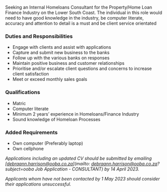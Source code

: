 
Seeking an Internal Homeloans Consultant for the Property/Home Loan Finance Industry on the Lower South Coast. The individual in this role would need to have good knowledge in the industry, be computer literate, accuracy and attention to detail is a must and be client service orientated

### Duties and Responsibilities

- Engage with clients and assist with applications
- Capture and submit new business to the banks
- Follow up with the various banks on responses
- Maintain positive business and customer relationships
- Prioritise and/or escalate client questions and concerns to increase client satisfaction
- Meet or exceed monthly sales goals

### Qualifications

- Matric
- Computer literate
- Minimum 2 years’ experience in Homeloans/Finance Industry
- Sound knowledge of Homeloan Processes

### Added Requirements

- Own computer (Preferably laptop)
- Own cellphone


*Applications including an updated CV should be submitted by emailing [debraann.harrison@ooba.co.za](mailto: debraann.harrison@ooba.co.za?subject=ooba Job Application - CONSULTANT) by 14 April 2023.*

*Applicants whom have not been contacted by 1 May 2023 should consider their applications unsuccessful.*
